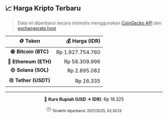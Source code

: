 

<!-- HARGA_KRIPTO -->
## 📈 Harga Kripto Terbaru

> Data ini diperbarui secara otomatis menggunakan [CoinGecko API](https://www.coingecko.com/) dan [exchangerate.host](https://exchangerate.host/)

<div align="center">

| 🪙 Token | 💰 Harga (IDR) |
|:------:|---------------:|
| 🟠 **Bitcoin (BTC)**   | Rp 1.927.754.760 |
| 🔵 **Ethereum (ETH)**  | Rp 58.309.996 |
| 🟣 **Solana (SOL)**    | Rp 2.895.082 |
| 🟢 **Tether (USDT)**   | Rp 16.335 |

---

💱 **Kurs Rupiah (USD → IDR)**: Rp 16.325

🕒 <sub>Terakhir diperbarui: 20/7/2025, 02.50.13</sub>

</div>
<!-- /HARGA_KRIPTO -->